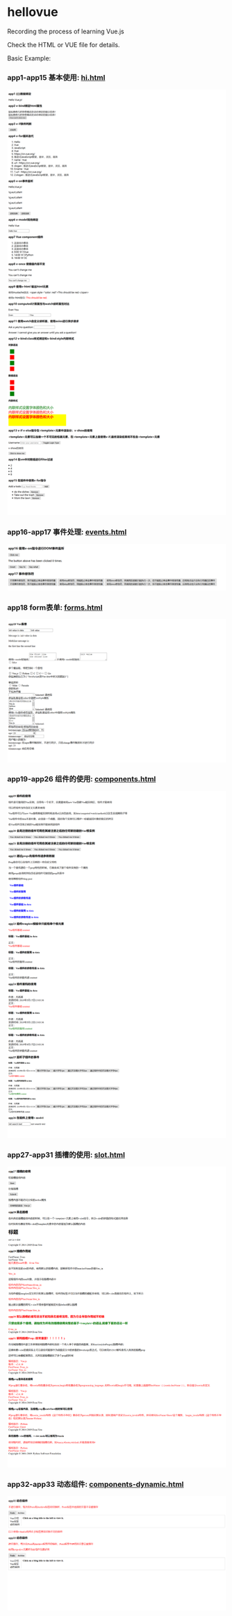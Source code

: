 # hellovue
Recording the process of learning Vue.js

Check the HTML or VUE file for details.

Basic Example:

### app1-app15 基本使用: [hi.html](https://github.com/meizhaohui/hellovue/blob/master/src/hi.html "hi.html")

![basic hello vue](src/image/hi.png)

### app16-app17 事件处理:  [events.html](https://github.com/meizhaohui/hellovue/blob/master/src/events.html "events.html")

![事件](src/image/events.png)

### app18 form表单:  [forms.html](https://github.com/meizhaohui/hellovue/blob/master/src/forms.html "forms.html")

![表单](src/image/forms.png)

### app19-app26 组件的使用:  [components.html](https://github.com/meizhaohui/hellovue/blob/master/src/components.html "components.html")

![组件](src/image/components.png)

### app27-app31  插槽的使用:  [slot.html](https://github.com/meizhaohui/hellovue/blob/master/src/slot.html "slot.html")

![插槽](src/image/slot.png)

### app32-app33  动态组件:  [components-dynamic.html](https://github.com/meizhaohui/hellovue/blob/master/src/components-dynamic.html "components-dynamic.html")

![动态组件](src/image/components-dynamic.png)
